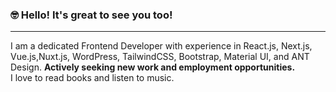 ### 🤓 Hello! It's great to see you too!
<hr/>
I am a dedicated Frontend Developer with experience in React.js, Next.js, Vue.js,Nuxt.js, WordPress, TailwindCSS, Bootstrap, Material UI, and ANT Design. <b>Actively seeking new work and employment opportunities.</b>
<br/>
I love to read books and listen to music.

